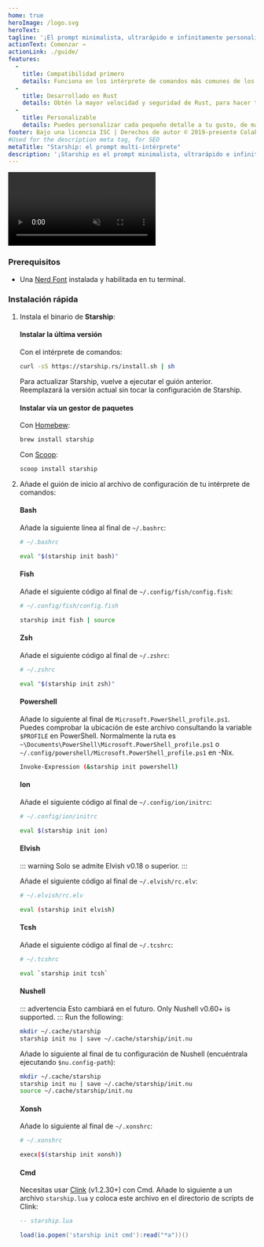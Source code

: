 ```yaml
---
home: true
heroImage: /logo.svg
heroText:
tagline: '¡El prompt minimalista, ultrarápido e infinitamente personalizable para cualquier intérprete de comandos!'
actionText: Comenzar →
actionLink: ./guide/
features:
  - 
    title: Compatibilidad primero
    details: Funciona en los intérprete de comandos más comunes de los sistemas operativos más comunes. ¡Úsalo en todas partes!
  - 
    title: Desarrollado en Rust
    details: Obtén la mayor velocidad y seguridad de Rust, para hacer tu prompt lo más rápida y segura posible.
  - 
    title: Personalizable
    details: Puedes personalizar cada pequeño detalle a tu gusto, de manera que puedes tener un prompt minimalista o rico en funcionalidades.
footer: Bajo una licencia ISC | Derechos de autor © 2019-presente Colaboradores de Starship
#Used for the description meta tag, for SEO
metaTitle: "Starship: el prompt multi-intérprete"
description: '¡Starship es el prompt minimalista, ultrarápido e infinitamente personalizable para cualquier intérprete de comandos! Muestra la información que necesitas, a la par que es elegante y minimalista. Instalación rápida disponible para Bash, Fish, ZSH, Ion, Tcsh, Elvish, Nu, Xonsh, Cmd, y PowerShell.'
---
```


<div class="center">
  <video class="demo-video" muted autoplay loop playsinline>
    <source src="/demo.webm" type="video/webm">
    <source src="/demo.mp4" type="video/mp4">
  </video>
</div>

### Prerequisitos

- Una [Nerd Font](https://www.nerdfonts.com/) instalada y habilitada en tu terminal.

### Instalación rápida

1. Instala el binario de **Starship**:


   #### Instalar la última versión

   Con el intérprete de comandos:

   ```sh
   curl -sS https://starship.rs/install.sh | sh
   ```

   Para actualizar Starship, vuelve a ejecutar el guión anterior. Reemplazará la versión actual sin tocar la configuración de Starship.


   #### Instalar vía un gestor de paquetes

   Con [Homebew](https://brew.sh/):

   ```sh
   brew install starship
   ```

   Con [Scoop](https://scoop.sh):

   ```powershell
   scoop install starship
   ```

1. Añade el guión de inicio al archivo de configuración de tu intérprete de comandos:


   #### Bash

   Añade la siguiente línea al final de `~/.bashrc`:

   ```sh
   # ~/.bashrc

   eval "$(starship init bash)"
   ```


   #### Fish

   Añade el siguiente código al final de `~/.config/fish/config.fish`:

   ```sh
   # ~/.config/fish/config.fish

   starship init fish | source
   ```


   #### Zsh

   Añade el siguiente código al final de `~/.zshrc`:

   ```sh
   # ~/.zshrc

   eval "$(starship init zsh)"
   ```


   #### Powershell

   Añade lo siguiente al final de `Microsoft.PowerShell_profile.ps1`. Puedes comprobar la ubicación de este archivo consultando la variable `$PROFILE` en PowerShell. Normalmente la ruta es `~\Documents\PowerShell\Microsoft.PowerShell_profile.ps1` o `~/.config/powershell/Microsoft.PowerShell_profile.ps1` en -Nix.

   ```sh
   Invoke-Expression (&starship init powershell)
   ```


   #### Ion

   Añade el siguiente código al final de `~/.config/ion/initrc`:

   ```sh
   # ~/.config/ion/initrc

   eval $(starship init ion)
   ```


   #### Elvish

   ::: warning Solo se admite Elvish v0.18 o superior. :::

   Añade el siguiente código al final de `~/.elvish/rc.elv`:

   ```sh
   # ~/.elvish/rc.elv

   eval (starship init elvish)
   ```


   #### Tcsh

   Añade el siguiente código al final de `~/.tcshrc`:

   ```sh
   # ~/.tcshrc

   eval `starship init tcsh`
   ```


   #### Nushell

   ::: advertencia Esto cambiará en el futuro. Only Nushell v0.60+ is supported. ::: Run the following:
   ```sh
   mkdir ~/.cache/starship
   starship init nu | save ~/.cache/starship/init.nu
   ```

   Añade lo siguiente al final de tu configuración de Nushell (encuéntrala ejecutando `$nu.config-path`):

   ```sh
   mkdir ~/.cache/starship
   starship init nu | save ~/.cache/starship/init.nu
   source ~/.cache/starship/init.nu
   ```

   #### Xonsh

   Añade lo siguiente al final de `~/.xonshrc`:

   ```sh
   # ~/.xonshrc

   execx($(starship init xonsh))
   ```


   #### Cmd

   Necesitas usar [Clink](https://chrisant996.github.io/clink/clink.html) (v1.2.30+) con Cmd. Añade lo siguiente a un archivo `starship.lua` y coloca este archivo en el directorio de scripts de Clink:

   ```lua
   -- starship.lua

   load(io.popen('starship init cmd'):read("*a"))()
   ```
